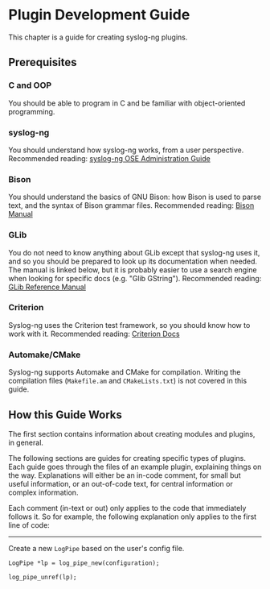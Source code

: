 # Plugin Development Guide

This chapter is a guide for creating syslog-ng plugins.

## Prerequisites

### C and OOP
You should be able to program in C and be familiar with object-oriented programming.

### syslog-ng
You should understand how syslog-ng works, from a user perspective.
Recommended reading: [syslog-ng OSE Administration Guide](https://www.syslog-ng.com/technical-documents/list/syslog-ng-open-source-edition/)

### Bison
You should understand the basics of GNU Bison: how Bison is used to parse text, and the syntax of Bison grammar files.
Recommended reading: [Bison Manual](https://www.gnu.org/software/bison/manual/)

### GLib
You do not need to know anything about GLib except that syslog-ng uses it, and so you should be prepared to look up its documentation when needed. The manual is linked below, but it is probably easier to use a search engine when looking for specific docs (e.g. "Glib GString").
Recommended reading: [GLib Reference Manual](https://developer.gnome.org/glib/)

### Criterion
Syslog-ng uses the Criterion test framework, so you should know how to work with it.
Recommended reading: [Criterion Docs](https://criterion.readthedocs.io/)

### Automake/CMake
Syslog-ng supports Automake and CMake for compilation. Writing the compilation files (`Makefile.am` and `CMakeLists.txt`) is not covered in this guide.

## How this Guide Works

The first section contains information about creating modules and plugins, in general.

The following sections are guides for creating specific types of plugins. Each guide goes through the files of an example plugin, explaining things on the way. Explanations will either be an in-code comment, for small but useful information, or an out-of-code text, for central information or complex information.

Each comment (in-text or out) only applies to the code that immediately follows it. So for example, the following explanation only applies to the first line of code:

---

Create a new `LogPipe` based on the user's config file.

```
LogPipe *lp = log_pipe_new(configuration);

log_pipe_unref(lp);
```

